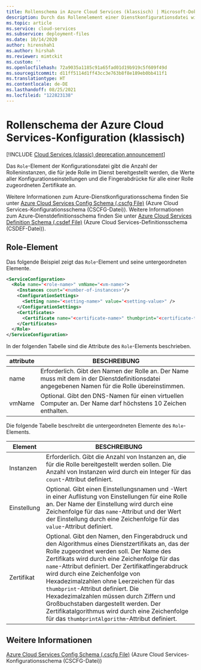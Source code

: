 ```yaml
---
title: Rollenschema in Azure Cloud Services (klassisch) | Microsoft-Dokumentation
description: Durch das Rollenelement einer Dienstkonfigurationsdatei wird angegeben, wie viele Rolleninstanzen für die einzelnen Rollen, Konfigurationswerte und Zertifikatfingerabdrücke bereitgestellt werden sollen.
ms.topic: article
ms.service: cloud-services
ms.subservice: deployment-files
ms.date: 10/14/2020
author: hirenshah1
ms.author: hirshah
ms.reviewer: mimtckit
ms.custom: ''
ms.openlocfilehash: 72a9035a1185c91a65fad01d19b919c5f609f49d
ms.sourcegitcommit: d11ff5114d1ff43cc3e763b8f8e189eb0bb411f1
ms.translationtype: HT
ms.contentlocale: de-DE
ms.lasthandoff: 08/25/2021
ms.locfileid: "122823138"
---
```

# <a name="azure-cloud-services-classic-config-role-schema"></a>Rollenschema der Azure Cloud Services-Konfiguration (klassisch)

[!INCLUDE [Cloud Services (classic) deprecation announcement](includes/deprecation-announcement.md)]

Das `Role`-Element der Konfigurationsdatei gibt die Anzahl der Rolleninstanzen, die für jede Rolle im Dienst bereitgestellt werden, die Werte aller Konfigurationseinstellungen und die Fingerabdrücke für alle einer Rolle zugeordneten Zertifikate an.

Weitere Informationen zum Azure-Dienstkonfigurationsschema finden Sie unter [Azure Cloud Services Config Schema (.cscfg File)](schema-cscfg-file.md) (Azure Cloud Services-Konfigurationsschema (CSCFG-Datei)). Weitere Informationen zum Azure-Dienstdefinitionsschema finden Sie unter [Azure Cloud Services Definition Schema (.csdef File)](schema-csdef-file.md) (Azure Cloud Services-Definitionsschema (CSDEF-Datei)).

##  <a name="role-element"></a><a name="Role"></a> Role-Element
Das folgende Beispiel zeigt das `Role`-Element und seine untergeordneten Elemente.

```xml 
<ServiceConfiguration>
  <Role name="<role-name>" vmName="<vm-name>">
    <Instances count="<number-of-instances>"/>
    <ConfigurationSettings>
      <Setting name="<setting-name>" value="<setting-value>" />
    </ConfigurationSettings>
    <Certificates>
      <Certificate name="<certificate-name>" thumbprint="<certificate-thumbprint>" thumbprintAlgorithm="<algorithm>"/>
    </Certificates>
  </Role>
</ServiceConfiguration>
```

In der folgenden Tabelle sind die Attribute des `Role`-Elements beschrieben.

| attribute | BESCHREIBUNG |
| --------- | ----------- |
| name   | Erforderlich. Gibt den Namen der Rolle an. Der Name muss mit dem in der Dienstdefinitionsdatei angegebenen Namen für die Rolle übereinstimmen.|
| vmName | Optional. Gibt den DNS-Namen für einen virtuellen Computer an. Der Name darf höchstens 10 Zeichen enthalten.|

Die folgende Tabelle beschreibt die untergeordneten Elemente des `Role`-Elements.

| Element | BESCHREIBUNG |
| ------- | ----------- |
| Instanzen | Erforderlich. Gibt die Anzahl von Instanzen an, die für die Rolle bereitgestellt werden sollen. Die Anzahl von Instanzen wird durch ein Integer für das `count`-Attribut definiert.|
| Einstellung   | Optional. Gibt einen Einstellungsnamen und -Wert in einer Auflistung von Einstellungen für eine Rolle an. Der Name der Einstellung wird durch eine Zeichenfolge für das `name`-Attribut und der Wert der Einstellung durch eine Zeichenfolge für das `value`-Attribut definiert.|
| Zertifikat | Optional. Gibt den Namen, den Fingerabdruck und den Algorithmus eines Dienstzertifikats an, das der Rolle zugeordnet werden soll. Der Name des Zertifikats wird durch eine Zeichenfolge für das `name`-Attribut definiert. Der Zertifikatfingerabdruck wird durch eine Zeichenfolge von Hexadezimalzahlen ohne Leerzeichen für das `thumbprint`-Attribut definiert. Die Hexadezimalzahlen müssen durch Ziffern und Großbuchstaben dargestellt werden. Der Zertifikatalgorithmus wird durch eine Zeichenfolge für das `thumbprintAlgorithm`-Attribut definiert.|

## <a name="see-also"></a>Weitere Informationen
[Azure Cloud Services Config Schema (.cscfg File)](schema-cscfg-file.md) (Azure Cloud Services-Konfigurationsschema (CSCFG-Datei))